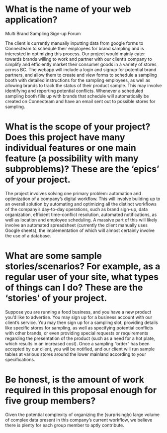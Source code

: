 # What is the name of your web application?
Multi Brand Sampling Sign-up Forum

The client is currently manually inputting data from google forms to Connecteam to schedule their employees for brand sampling and is interested in optimizing this process.
Our project would mainly cater towards brands willing to work and partner with our client’s company to simplify and efficiently market their consumer goods in a variety of stores across BC.
The webapp will include a login and signup for potential brand partners, and allow them to create and view forms to schedule a sampling booth with detailed instructions for the sampling employees,
as well as allowing brands to track the status of their product sample. This may involve identifying and reporting potential conflicts.
Whenever a scheduled sampling booth fills up with brands that schedule will automatically be created on Connecteam and have an email sent out to possible stores for sampling.

# What is the scope of your project? Does this project have many individual features or one main feature (a possibility with many subproblems)? These are the ‘epics’ of your project.

The project involves solving one primary problem: automation and optimization of a company’s digital workflow.
This will involve building up to an overall solution by automating and optimizing all the distinct workflows of the company’s day-to-day operations,
such as brand sign-up, data organization, efficient time-conflict resolution, automated notifications, as well as location and employee scheduling.
A massive part of this will likely involve an automated spreadsheet (currently the client manually uses Google sheets), the implementation of which will almost certainly involve the use of a database.

# What are some sample stories/scenarios? For example, as a regular user of your site, what types of things can I do? These are the ‘stories’ of your project.

Suppose you are running a food business, and you have a new product you’d like to advertise. You may sign up for a business account with our client’s service.
You may then sign up for a sampling slot, providing details like specific stores for sampling, as well as specifying potential conflicts with other brands,
or even providing special requests or requirements regarding the presentation of the product (such as a need for a hot plate, which results in an increased cost).
Once a sampling “order” has been accepted by our client, you will be notified, and our client will run sample tables at various stores around the lower mainland according to your specifications.

# Be honest, is the amount of work required in this proposal enough for five group members?

Given the potential complexity of organizing the (surprisingly) large volume of complex data present in this company’s current workflow, we believe there is plenty for each group member to aptly contribute.
